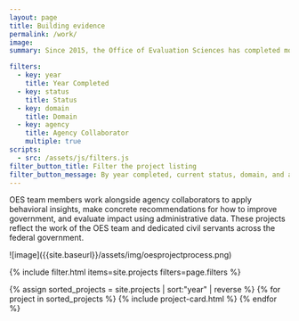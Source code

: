 ```yaml
---
layout: page
title: Building evidence
permalink: /work/
image:
summary: Since 2015, the Office of Evaluation Sciences has completed more than 70 tests with more than a dozen agencies. 

filters:
  - key: year
    title: Year Completed
  - key: status
    title: Status
  - key: domain
    title: Domain
  - key: agency
    title: Agency Collaborator
    multiple: true
scripts:
  - src: /assets/js/filters.js
filter_button_title: Filter the project listing
filter_button_message: By year completed, current status, domain, and agency collaborator
---
```


<div class="usa-prose">
  <p>OES team members work alongside agency collaborators to apply behavioral insights, make concrete recommendations for how to improve government, and evaluate impact using administrative data. These projects reflect the work of the OES team and dedicated civil servants across the federal government.</p>
 ![image]({{site.baseurl}}/assets/img/oesprojectprocess.png)
  
</div>

{% include filter.html items=site.projects filters=page.filters %}
<div class="margin-top-4">
  <div class="grid-row grid-gap">
    {% assign sorted_projects = site.projects | sort:"year" | reverse %}
    {% for project in sorted_projects %}
      {% include project-card.html %}
    {% endfor %}
  </div>
</div>
